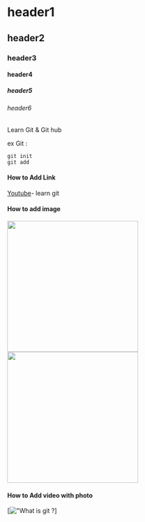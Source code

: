 # header1
## header2
### header3
#### header4
##### header5
###### header6

Learn Git & Git hub 


ex Git :
```
git init
git add
```
#### How to Add Link 
[Youtube](https://www.youtube.com/watch?v=evz1LqEomTE&list=PLXsBti0EwQ6yLQldACw0V5fIpgsyPg539&index=38)- learn git

#### How to add image
<div>
<img src="https://github.com/user-attachments/assets/043ea2fd-a1e7-42ad-8809-4215848d6c19" width="300" height="300">
<img src="https://github.com/user-attachments/assets/043ea2fd-a1e7-42ad-8809-4215848d6c19" width="300" height="300">
</div>

#### How to Add video with photo

[!["What is git ?]()]

